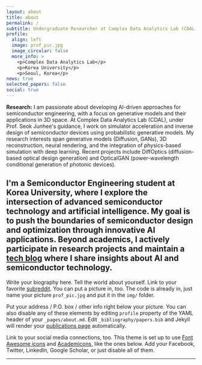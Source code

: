 ```yaml
---
layout: about
title: about
permalink: /
subtitle: Undergraduate Researcher at Complex Data Analytics Lab (CDAL), Korea University
profile:
  align: left
  image: prof_pic.jpg
  image_circular: false
  more_info: >
    <p>Complex Data Analytics Lab</p>
    <p>Korea University</p>
    <p>Seoul, Korea</p>
news: true
selected_papers: false
social: true
---
```


**Research:** I am passionate about developing AI-driven approaches for semiconductor engineering, with a focus on generative models and their applications in 3D space. At Complex Data Analytics Lab (CDAL), under Prof. Seok Junhee's guidance, I work on simulator acceleration and inverse design of semiconductor devices using probabilistic generative models. My research interests span generative models (Diffusion, GANs), 3D reconstruction, neural rendering, and the integration of physics-based simulation with deep learning. Recent projects include DiffOptics (diffusion-based optical design generation) and OpticalGAN (power-wavelength conditional generation of photonic devices).

I'm a Semiconductor Engineering student at Korea University, where I explore the intersection of advanced semiconductor technology and artificial intelligence. My goal is to push the boundaries of semiconductor design and optimization through innovative AI applications. Beyond academics, I actively participate in research projects and maintain a [tech blog](https://www.jaewon.work) where I share insights about AI and semiconductor technology.
---

Write your biography here. Tell the world about yourself. Link to your favorite [subreddit](http://reddit.com). You can put a picture in, too. The code is already in, just name your picture `prof_pic.jpg` and put it in the `img/` folder.

Put your address / P.O. box / other info right below your picture. You can also disable any of these elements by editing `profile` property of the YAML header of your `_pages/about.md`. Edit `_bibliography/papers.bib` and Jekyll will render your [publications page](/al-folio/publications/) automatically.

Link to your social media connections, too. This theme is set up to use [Font Awesome icons](https://fontawesome.com/) and [Academicons](https://jpswalsh.github.io/academicons/), like the ones below. Add your Facebook, Twitter, LinkedIn, Google Scholar, or just disable all of them.

---
